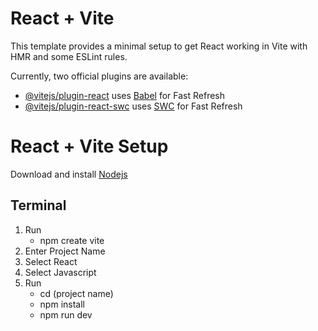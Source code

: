 # React + Vite

This template provides a minimal setup to get React working in Vite with HMR and some ESLint rules.

Currently, two official plugins are available:

- [@vitejs/plugin-react](https://github.com/vitejs/vite-plugin-react/blob/main/packages/plugin-react/README.md) uses [Babel](https://babeljs.io/) for Fast Refresh
- [@vitejs/plugin-react-swc](https://github.com/vitejs/vite-plugin-react-swc) uses [SWC](https://swc.rs/) for Fast Refresh

# React + Vite Setup

Download and install [Nodejs](https://nodejs.org/en)

## Terminal
1. Run
   - npm create vite
3. Enter Project Name
4. Select React
5. Select Javascript
6. Run
   - cd (project name)
   - npm install
   - npm run dev
